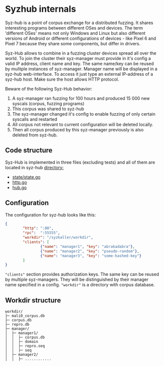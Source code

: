 # Syzhub internals

Syz-hub is a point of corpus exchange for a distributed fuzzing. It shares interesting programs between different OSes and devices. The term 'different OSes' means not only Windows and Linux but also different versions of Android or different configurations of devices - like Pixel 6 and Pixel 7 because they share some components, but differ in drivers.

Syz-Hub allows to combine in a fuzzing cluster devices spread all over the world. To join the cluster their syz-manager must provide in it's config a valid IP address, client name and key. The same name/key can be reused by mulitple instances of syz-manager. Manager name will be displayed in a syz-hub web-interface. To access it just type an external IP-address of a syz-hub host. Make sure the host allows HTTP protocol.

Beware of the following Syz-Hub behavior:
1. A syz-manager ran fuzzing for 100 hours and produced 15 000 new syscals (corpus, fuzzing programs)
2. This corpus was shared to syz-hub
3. The syz-manager changed it's config to enable fuzzing of only certain syscalls and restarted
4. All corpus not relevant to current configuration will be deleted locally.
5. Then all corpus produced by this syz-manager previously is also deleted from syz-hub.


## Code structure
Syz-Hub is implemented in three files (excluding tests) and all of them are located in syz-hub <a href="https://github.com/google/syzkaller/tree/master/syz-hub">directory:</a>
- <a href="https://github.com/google/syzkaller/blob/master/syz-hub/state/state.go">state/state.go</a>
- <a href="https://github.com/google/syzkaller/blob/master/syz-hub/http.go">http.go</a>
- <a href="https://github.com/google/syzkaller/blob/master/syz-hub/hub.go">hub.go</a>

## Configuration

The configuration for syz-hub looks like this:

```json
{
        "http": ":80",
        "rpc":  ":55555",
        "workdir": "/syzkaller/workdir",
        "clients": [
                {"name": "manager1", "key": "abrakadabra"},
                {"name": "manager2", "key": "pseudo-random"},
                {"name": "manager3", "key": "some-hashed-key"}
        ]
}
```

`"clients"` section provides authorization keys. The same key can be reused by multiple syz-managers. They will be distinguished by their manager name specified in a config.
`"workdir"` is a directory with corpus database. 

## Workdir structure

```text
workdir/
├─ mali0_corpus.db
├─ corpus.db
├─ repro.db
├─ manager/
│  ├─ manager1/
│  │  ├─ corpus.db
│  │  ├─ domain
│  │  ├─ repro.seq
│  │  ├─ seq
│  ├─ manager2/
│  │  ├─ ............
```